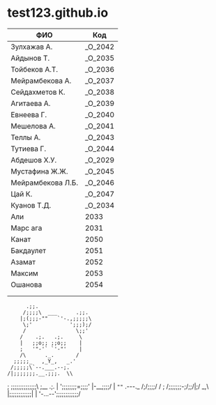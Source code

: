 # test123.github.io


|     ФИО      |      Код       |
|--------------|----------------|
|Зулхажав А.   |         _O_2042|
|Айдынов Т.    |         _O_2035|
|Тойбеков А.Т. |         _O_2036|
|Мейрамбекова А.|_O_2037|  
|Сейдахметов К.|_O_2038|
|Агитаева А.|_O_2039|
|Евнеева Г.|_O_2040|
|Мешелова А.|_O_2041|
|Теллы А.|_O_2043|
|Тутиева Г.| _O_2044|
|Абдешов Х.У.|_O_2029|
|Мустафина Ж.Ж.|_O_2045|
Мейрамбекова Л.Б.|_O_2046|
|Цай К.|_O_2047|
|Куанов Т.Д.|_O_2034|
|Али|2033|
|Марс ага|2031|
|Канат|2050|
|Бакдаулет|2051|
|Азамат|2052|
|Максим|2053|
|Ошанова|2054|
|||
|||

          .;;.
         /;;;;\  ___      .;;.
        |;(;;;-""   `'-.,;;;;;\
         \;'            ';;;);/
         /                \;;'
        /    .;.   .;.     \
        |   ;;o;; ;;o;;    |
        ;   '"-'` `'-"'    |
        /\      ._.       /
      ;;;;;_   ,_Y_,   _.'
     /;;;;;\`--.___.--;.
    /|;;;;;;;.__.;;;.  \\
   ;  \;;;;;;;;;;;;;;\  ;\__  .;.
   |   ';;;;;;;;=;;;;'  |-__;;;;/
   |     `""`  .---._  /;/;;\;;/
  / ;         /;;;;;;;-;/;;/|;/
  \_,\       |;;;;;;;;;;;;| |
      '-...--';;;;;;;;;;;;\/
